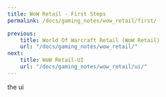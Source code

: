 ```yaml
---
title: WoW Retail - First Steps
permalink: /docs/gaming_notes/wow_retail/first/

previous:
    title: World Of Warcraft Retail (WoW Retail)
    url: "/docs/gaming_notes/wow_retail/"
next:
    title: WoW Retail-UI
    url: "/docs/gaming_notes/wow_retail/ui/"
---
```


the ui
